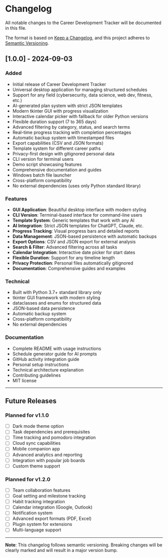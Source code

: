 # Changelog

All notable changes to the Career Development Tracker will be documented in this file.

The format is based on [Keep a Changelog](https://keepachangelog.com/en/1.0.0/),
and this project adheres to [Semantic Versioning](https://semver.org/spec/v2.0.0.html).

## [1.0.0] - 2024-09-03

### Added
- Initial release of Career Development Tracker
- Universal desktop application for managing structured schedules
- Support for any field (cybersecurity, data science, web dev, fitness, etc.)
- AI-generated plan system with strict JSON templates
- Modern tkinter GUI with progress visualization
- Interactive calendar picker with fallback for older Python versions
- Flexible duration support (7 to 365 days)
- Advanced filtering by category, status, and search terms
- Real-time progress tracking with completion percentages
- Automatic backup system with timestamped files
- Export capabilities (CSV and JSON formats)
- Template system for different career paths
- Privacy-first design with gitignored personal data
- CLI version for terminal users
- Demo script showcasing features
- Comprehensive documentation and guides
- Windows batch file launcher
- Cross-platform compatibility
- No external dependencies (uses only Python standard library)

### Features
- **GUI Application**: Beautiful desktop interface with modern styling
- **CLI Version**: Terminal-based interface for command-line users
- **Template System**: Generic templates that work with any AI
- **AI Integration**: Strict JSON templates for ChatGPT, Claude, etc.
- **Progress Tracking**: Visual progress bars and detailed reports
- **Data Management**: JSON-based persistence with automatic backups
- **Export Options**: CSV and JSON export for external analysis
- **Search & Filter**: Advanced filtering across all tasks
- **Calendar Integration**: Interactive date picker for start dates
- **Flexible Duration**: Support for any timeline length
- **Privacy Protection**: Personal files automatically gitignored
- **Documentation**: Comprehensive guides and examples

### Technical
- Built with Python 3.7+ standard library only
- tkinter GUI framework with modern styling
- dataclasses and enums for structured data
- JSON-based data persistence
- Automatic backup system
- Cross-platform compatibility
- No external dependencies

### Documentation
- Complete README with usage instructions
- Schedule generator guide for AI prompts
- GitHub activity integration guide
- Personal setup instructions
- Technical architecture explanation
- Contributing guidelines
- MIT license

---

## Future Releases

### Planned for v1.1.0
- [ ] Dark mode theme option
- [ ] Task dependencies and prerequisites
- [ ] Time tracking and pomodoro integration
- [ ] Cloud sync capabilities
- [ ] Mobile companion app
- [ ] Advanced analytics and reporting
- [ ] Integration with popular job boards
- [ ] Custom theme support

### Planned for v1.2.0
- [ ] Team collaboration features
- [ ] Goal setting and milestone tracking
- [ ] Habit tracking integration
- [ ] Calendar integration (Google, Outlook)
- [ ] Notification system
- [ ] Advanced export formats (PDF, Excel)
- [ ] Plugin system for extensions
- [ ] Multi-language support

---

**Note**: This changelog follows semantic versioning. Breaking changes will be clearly marked and will result in a major version bump.
